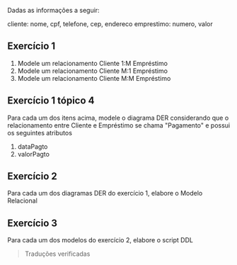 Dadas as informações a seguir:

cliente: nome, cpf, telefone, cep, endereco
emprestimo: numero, valor

## Exercício 1

1. Modele um relacionamento Cliente 1:M Empréstimo
2. Modele um relacionamento Cliente M:1 Empréstimo
3. Modele um relacionamento Cliente M:M Empréstimo

## Exercício 1 tópico 4
Para cada um dos itens acima, modele o diagrama DER considerando que o relacionamento entre Cliente e Empréstimo se chama "Pagamento" e possui os seguintes atributos
1. dataPagto
2. valorPagto


## Exercício 2
Para cada um dos diagramas DER do exercício 1, elabore o Modelo Relacional

## Exercício 3
Para cada um dos modelos do exercício 2, elabore o script DDL


> Traduções verificadas